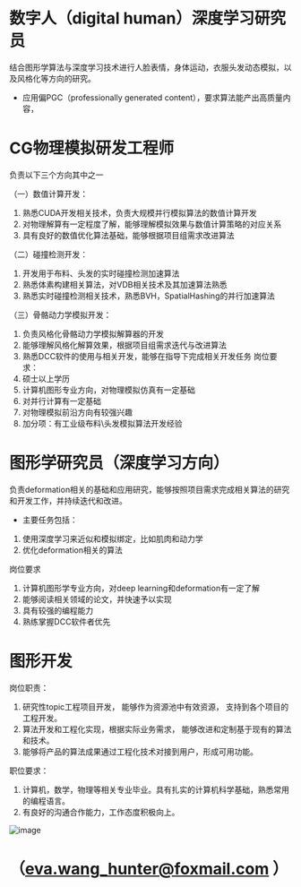 #  数字人（digital human）深度学习研究员

结合图形学算法与深度学习技术进行人脸表情，身体运动，衣服头发动态模拟，以及风格化等方向的研究。
* 应用偏PGC（professionally generated content），要求算法能产出高质量内容，

#  CG物理模拟研发工程师

负责以下三个方向其中之一

（一）数值计算开发：
1. 熟悉CUDA开发相关技术，负责大规模并行模拟算法的数值计算开发
2. 对物理解算有一定程度了解，能够理解模拟效果与数值计算策略的对应关系
3. 具有良好的数值优化算法基础，能够根据项目组需求改进算法

（二）碰撞检测开发：
1. 开发用于布料、头发的实时碰撞检测加速算法
2. 熟悉体素构建相关算法，对VDB相关技术及其加速算法熟悉
3. 熟悉实时碰撞检测相关技术，熟悉BVH，SpatialHashing的并行加速算法

（三）骨骼动力学模拟开发：
1. 负责风格化骨骼动力学模拟解算器的开发
2. 能够理解风格化解算效果，根据项目组需求迭代与改进算法
3. 熟悉DCC软件的使用与相关开发，能够在指导下完成相关开发任务
岗位要求：
1. 硕士以上学历
2. 计算机图形专业方向，对物理模拟仿真有一定基础
3. 对并行计算有一定基础
4. 对物理模拟前沿方向有较强兴趣
5. 加分项：有工业级布料\头发模拟算法开发经验

#  图形学研究员（深度学习方向）

负责deformation相关的基础和应用研究，能够按照项目需求完成相关算法的研究和开发工作，并持续迭代和改进。
* 主要任务包括：
1. 使用深度学习来近似和模拟绑定，比如肌肉和动力学
2. 优化deformation相关的算法

岗位要求
1. 计算机图形学专业方向，对deep learning和deformation有一定了解
2. 能够阅读相关领域的论文，并快速予以实现
3. 具有较强的编程能力
4. 熟练掌握DCC软件者优先


#  图形开发

岗位职责：
1. 研究性topic工程项目开发， 能够作为资源池中有效资源， 支持到各个项目的工程开发。
2. 算法开发和工程化实现，根据实际业务需求， 能够改进和定制基于现有的算法和技术。 
3. 能够将产品的算法成果通过工程化技术对接到用户，形成可用功能。

职位要求：
1. 计算机，数学，物理等相关专业毕业。具有扎实的计算机科学基础，熟悉常用的编程语言。
2. 有良好的沟通合作能力，工作态度积极向上。

![image](https://user-images.githubusercontent.com/32897594/130930950-ecafec76-635e-41f0-9e53-4b4e4cfeca6e.png)
#    （eva.wang_hunter@foxmail.com  ）











